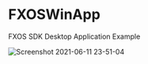 
# FXOSWinApp
FXOS SDK Desktop Application Example

![Screenshot 2021-06-11 23-51-04](https://user-images.githubusercontent.com/37045780/121765397-2411e580-cb10-11eb-9da3-4fe2e01c73a3.png)
